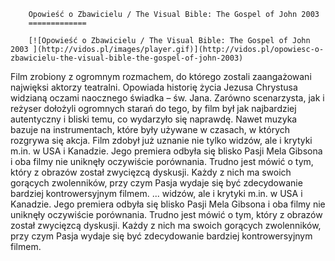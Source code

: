 
        Opowieść o Zbawicielu / The Visual Bible: The Gospel of John 2003 
        =============
        
        [![Opowieść o Zbawicielu / The Visual Bible: The Gospel of John 2003 ](http://vidos.pl/images/player.gif)](http://vidos.pl/opowiesc-o-zbawicielu-the-visual-bible-the-gospel-of-john-2003)
        
        
 Film zrobiony z ogromnym rozmachem, do którego zostali zaangażowani najwięksi aktorzy teatralni. Opowiada historię życia Jezusa Chrystusa widzianą oczami naocznego świadka – św. Jana. Zarówno scenarzysta, jak i reżyser dołożyli ogromnych starań do tego, by film był jak najbardziej autentyczny i bliski temu, co wydarzyło się naprawdę. Nawet muzyka bazuje na instrumentach, które były używane w czasach, w których rozgrywa się akcja. Film zdobył już uznanie nie tylko widzów, ale i krytyki m.in. w USA i Kanadzie. Jego premiera odbyła się blisko Pasji Mela Gibsona i oba filmy nie uniknęły oczywiście porównania. Trudno jest mówić o tym, który z obrazów został zwycięzcą dyskusji. Każdy z nich ma swoich gorących zwolenników, przy czym Pasja wydaje się być zdecydowanie bardziej kontrowersyjnym filmem.  ... widzów, ale i krytyki m.in. w USA i Kanadzie. Jego premiera odbyła się blisko Pasji Mela Gibsona i oba filmy nie uniknęły oczywiście porównania. Trudno jest mówić o tym, który z obrazów został zwycięzcą dyskusji. Każdy z nich ma swoich gorących zwolenników, przy czym Pasja wydaje się być zdecydowanie bardziej kontrowersyjnym filmem.
    